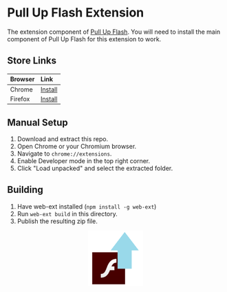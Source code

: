 # Pull Up Flash Extension

The extension component of [Pull Up Flash](https://github.com/jamesgrams/pull-up-flash). You will need to install the main component of Pull Up Flash for this extension to work.

## Store Links

| Browser | Link      |
|:--------|:----------|
| Chrome  | [Install](https://chrome.google.com/webstore/detail/pull-up-flash/fbhapfcojegildkbfcidlnknbamgibkl) |
| Firefox  | [Install](https://addons.mozilla.org/en-US/firefox/addon/pull-up-flash/) |

## Manual Setup

1. Download and extract this repo.
2. Open Chrome or your Chromium browser.
3. Navigate to `chrome://extensions`.
4. Enable Developer mode in the top right corner.
5. Click "Load unpacked" and select the extracted folder.

## Building

1. Have web-ext installed (`npm install -g web-ext`)
2. Run `web-ext build` in this directory.
3. Publish the resulting zip file.

<p align="center">
  <img src="./icon128.png" alt="Pull Up Flash Logo" width="128"/>
</p>
